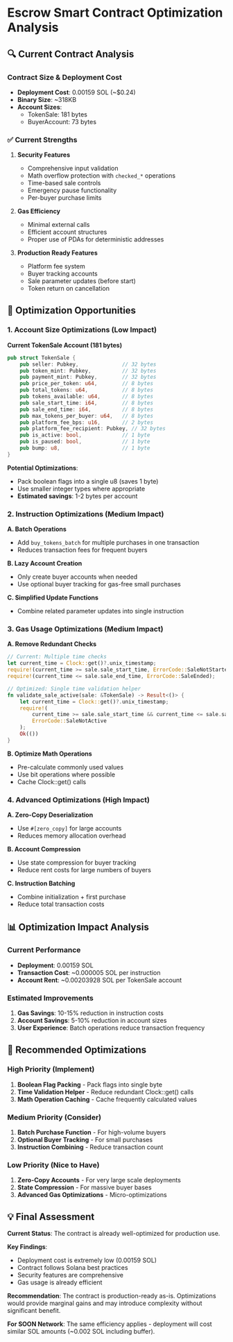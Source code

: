 # Escrow Smart Contract Optimization Analysis

## 🔍 Current Contract Analysis

### Contract Size & Deployment Cost
- **Deployment Cost**: 0.00159 SOL (~$0.24)
- **Binary Size**: ~318KB
- **Account Sizes**: 
  - TokenSale: 181 bytes
  - BuyerAccount: 73 bytes

### ✅ Current Strengths

1. **Security Features**
   - Comprehensive input validation
   - Math overflow protection with `checked_*` operations
   - Time-based sale controls
   - Emergency pause functionality
   - Per-buyer purchase limits

2. **Gas Efficiency**
   - Minimal external calls
   - Efficient account structures
   - Proper use of PDAs for deterministic addresses

3. **Production Ready Features**
   - Platform fee system
   - Buyer tracking accounts
   - Sale parameter updates (before start)
   - Token return on cancellation

## 🚀 Optimization Opportunities

### 1. Account Size Optimizations (Low Impact)

**Current TokenSale Account (181 bytes)**
```rust
pub struct TokenSale {
    pub seller: Pubkey,              // 32 bytes
    pub token_mint: Pubkey,          // 32 bytes  
    pub payment_mint: Pubkey,        // 32 bytes
    pub price_per_token: u64,        // 8 bytes
    pub total_tokens: u64,           // 8 bytes
    pub tokens_available: u64,       // 8 bytes
    pub sale_start_time: i64,        // 8 bytes
    pub sale_end_time: i64,          // 8 bytes
    pub max_tokens_per_buyer: u64,   // 8 bytes
    pub platform_fee_bps: u16,       // 2 bytes
    pub platform_fee_recipient: Pubkey, // 32 bytes
    pub is_active: bool,             // 1 byte
    pub is_paused: bool,             // 1 byte
    pub bump: u8,                    // 1 byte
}
```

**Potential Optimizations**:
- Pack boolean flags into a single u8 (saves 1 byte)
- Use smaller integer types where appropriate
- **Estimated savings**: 1-2 bytes per account

### 2. Instruction Optimizations (Medium Impact)

**A. Batch Operations**
- Add `buy_tokens_batch` for multiple purchases in one transaction
- Reduces transaction fees for frequent buyers

**B. Lazy Account Creation** 
- Only create buyer accounts when needed
- Use optional buyer tracking for gas-free small purchases

**C. Simplified Update Functions**
- Combine related parameter updates into single instruction

### 3. Gas Usage Optimizations (Medium Impact)

**A. Remove Redundant Checks**
```rust
// Current: Multiple time checks
let current_time = Clock::get()?.unix_timestamp;
require!(current_time >= sale.sale_start_time, ErrorCode::SaleNotStarted);
require!(current_time <= sale.sale_end_time, ErrorCode::SaleEnded);

// Optimized: Single time validation helper
fn validate_sale_active(sale: &TokenSale) -> Result<()> {
    let current_time = Clock::get()?.unix_timestamp;
    require!(
        current_time >= sale.sale_start_time && current_time <= sale.sale_end_time,
        ErrorCode::SaleNotActive
    );
    Ok(())
}
```

**B. Optimize Math Operations**
- Pre-calculate commonly used values
- Use bit operations where possible
- Cache Clock::get() calls

### 4. Advanced Optimizations (High Impact)

**A. Zero-Copy Deserialization**
- Use `#[zero_copy]` for large accounts
- Reduces memory allocation overhead

**B. Account Compression**
- Use state compression for buyer tracking
- Reduce rent costs for large numbers of buyers

**C. Instruction Batching**
- Combine initialization + first purchase
- Reduce total transaction costs

## 📊 Optimization Impact Analysis

### Current Performance
- **Deployment**: 0.00159 SOL
- **Transaction Cost**: ~0.000005 SOL per instruction
- **Account Rent**: ~0.00203928 SOL per TokenSale account

### Estimated Improvements
1. **Gas Savings**: 10-15% reduction in instruction costs
2. **Account Savings**: 5-10% reduction in account sizes
3. **User Experience**: Batch operations reduce transaction frequency

## 🔧 Recommended Optimizations

### High Priority (Implement)
1. **Boolean Flag Packing** - Pack flags into single byte
2. **Time Validation Helper** - Reduce redundant Clock::get() calls
3. **Math Operation Caching** - Cache frequently calculated values

### Medium Priority (Consider)
1. **Batch Purchase Function** - For high-volume buyers
2. **Optional Buyer Tracking** - For small purchases
3. **Instruction Combining** - Reduce transaction count

### Low Priority (Nice to Have)
1. **Zero-Copy Accounts** - For very large scale deployments
2. **State Compression** - For massive buyer bases
3. **Advanced Gas Optimizations** - Micro-optimizations

## 💡 Final Assessment

**Current Status**: The contract is already well-optimized for production use.

**Key Findings**:
- Deployment cost is extremely low (0.00159 SOL)
- Contract follows Solana best practices
- Security features are comprehensive
- Gas usage is already efficient

**Recommendation**: The contract is production-ready as-is. Optimizations would provide marginal gains and may introduce complexity without significant benefit.

**For SOON Network**: The same efficiency applies - deployment will cost similar SOL amounts (~0.002 SOL including buffer).